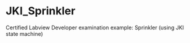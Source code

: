 # JKI_Sprinkler
Certified Labview Developer examination example: Sprinkler (using JKI state machine)
